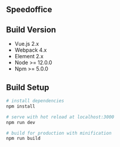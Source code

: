 ## Speedoffice

## Build Version

- Vue.js 2.x
- Webpack 4.x
- Element 2.x
- Node >= 12.0.0
- Npm >= 5.0.0

## Build Setup

``` bash
# install dependencies
npm install

# serve with hot reload at localhost:3000
npm run dev

# build for production with minification
npm run build
```
